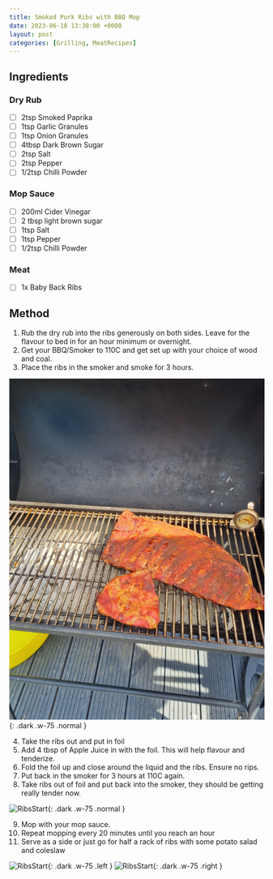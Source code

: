 ```yaml
---
title: Smoked Pork Ribs with BBQ Mop
date: 2023-06-18 13:30:00 +0000
layout: post
categories: [Grilling, MeatRecipes]
---
```

## Ingredients
### Dry Rub
- [ ] 2tsp Smoked Paprika
- [ ] 1tsp Garlic Granules
- [ ] 1tsp Onion Granules
- [ ] 4tbsp Dark Brown Sugar
- [ ] 2tsp Salt
- [ ] 2tsp Pepper
- [ ] 1/2tsp Chilli Powder

### Mop Sauce
- [ ] 200ml Cider Vinegar
- [ ] 2 tbsp light brown sugar
- [ ] 1tsp Salt
- [ ] 1tsp Pepper
- [ ] 1/2tsp Chilli Powder 

### Meat
- [ ] 1x Baby Back Ribs

## Method
1. Rub the dry rub into the ribs generously on both sides. Leave for the flavour to bed in for an hour minimum or overnight.
2. Get your BBQ/Smoker to 110C and get set up with your choice of wood and coal.
3. Place the ribs in the smoker and smoke for 3 hours.

![RibsStart](/assets/images/RibsStart.jpg){: .dark .w-75 .normal }

4. Take the ribs out and put in foil
5. Add 4 tbsp of Apple Juice in with the foil. This will help flavour and tenderize.
6. Fold the foil up and close around the liquid and the ribs. Ensure no rips.
7. Put back in the smoker for 3 hours at 110C again.
8. Take ribs out of foil and put back into the smoker, they should be getting really tender now.

![RibsStart](/assets/images/Ribs1.png){: .dark .w-75 .normal }

9. Mop with your mop sauce. 
10. Repeat mopping every 20 minutes until you reach an hour
11. Serve as a side or just go for half a rack of ribs with some potato salad and coleslaw 

![RibsStart](/assets/images/Ribs3.png){: .dark .w-75 .left }
![RibsStart](/assets/images/Ribs4.png){: .dark .w-75 .right }
